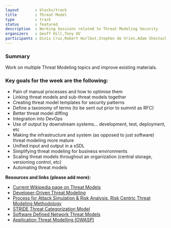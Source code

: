 ```yaml
---
layout       : blocks/track
title        : Threat Model
type         : track
status       : featured
description  : Working Sessions related to Threat Modeling Security
organizers   : Geoff Hill,Tony UV
participants : Dinis Cruz,Robert Hurlbut,Stephen de Vries,Adam Shostack,Sebastien Deleersnyder
---
```


### Summary

Work on multiple Threat Modeling topics and improve existing materials.

### Key goals for the week are the following:

- Pain of manual processes and how to optimise them
- Linking threat models and sub-threat models together
- Creating threat model templates for security patterns
- Define a taxonomy of terms (to be sent out prior to summit as RFC)
- Better threat model diffing
- Integration into DevOps
- Use of output by downstream systems... development, test, deployment, etc
- Making the infrastructure and system (as opposed to just software) threat modeling more mature
- Unified input and output in a sSDL
- Simplifying threat modeling for business environments
- Scaling threat models throughout an organization (central storage, versioning control, etc)
- Automating threat models


**Resources and links (please add more):**

- [Current Wikipedia page on Threat Models](https://en.wikipedia.org/wiki/Threat_model)
- [Developer-Driven Threat Modeling](https://www.infoq.com/articles/developer-driven-threat-modeling)
- [Process for Attack Simulation & Risk Analysis, Risk Centric Threat Modeling Methodology](https://versprite.com/PASTA-abstract.pdf)
- [STRIDE Threat Categorization Model](https://msdn.microsoft.com/en-us/library/ee823878(v=cs.20).aspx)
- [Software Defined Network Threat Models](https://msdn.microsoft.com/en-us/library/ee823878(v=cs.20).aspx)
- [Application Threat Modelling (OWASP)](https://www.owasp.org/index.php/Application_Threat_Modeling)
